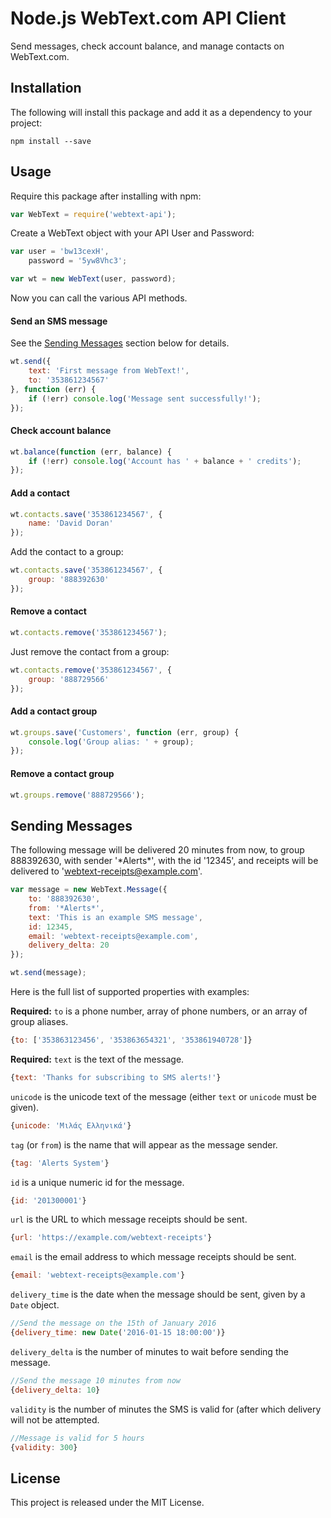 # Node.js WebText.com API Client

Send messages, check account balance, and manage contacts on WebText.com.

## Installation

The following will install this package and add it as a dependency to your project:

    npm install --save

## Usage

Require this package after installing with npm:

```javascript
var WebText = require('webtext-api');
```

Create a WebText object with your API User and Password:

```javascript
var user = 'bw13cexH',
    password = '5yw8Vhc3';

var wt = new WebText(user, password);
```

Now you can call the various API methods.

#### Send an SMS message

See the [Sending Messages](#sending-sms) section below for details.

```javascript
wt.send({
    text: 'First message from WebText!',
    to: '353861234567'
}, function (err) {
    if (!err) console.log('Message sent successfully!');
});
```

#### Check account balance

```javascript
wt.balance(function (err, balance) {
    if (!err) console.log('Account has ' + balance + ' credits');
});
```

#### Add a contact

```javascript
wt.contacts.save('353861234567', {
    name: 'David Doran'
});
```

Add the contact to a group:

```javascript
wt.contacts.save('353861234567', {
    group: '888392630'
});
```

#### Remove a contact

```javascript
wt.contacts.remove('353861234567');
```

Just remove the contact from a group:

```javascript
wt.contacts.remove('353861234567', {
    group: '888729566'
});
```

#### Add a contact group

```javascript
wt.groups.save('Customers', function (err, group) {
    console.log('Group alias: ' + group);
});
```

#### Remove a contact group

```javascript
wt.groups.remove('888729566');
```

## Sending Messages

The following message will be delivered 20 minutes from now, to group 888392630, with sender '\*Alerts\*', with the id '12345', and receipts will be delivered to 'webtext-receipts@example.com'.

```javascript
var message = new WebText.Message({
    to: '888392630',
    from: '*Alerts*',
    text: 'This is an example SMS message',
    id: 12345,
    email: 'webtext-receipts@example.com',
    delivery_delta: 20
});

wt.send(message);
```

Here is the full list of supported properties with examples:

**Required:** `to` is a phone number, array of phone numbers, or an array of group aliases.
```javascript
{to: ['353863123456', '353863654321', '353861940728']}
```

**Required:** `text` is the text of the message.
```javascript
{text: 'Thanks for subscribing to SMS alerts!'}
```

`unicode` is the unicode text of the message (either `text` or `unicode` must be given).
```javascript
{unicode: 'Μιλάς Ελληνικά'}
```

`tag` (or `from`) is the name that will appear as the message sender.
```javascript
{tag: 'Alerts System'}
```

`id` is a unique numeric id for the message.
```javascript
{id: '201300001'}
```

`url` is the URL to which message receipts should be sent.
```javascript
{url: 'https://example.com/webtext-receipts'}
```

`email` is the email address to which message receipts should be sent.
```javascript
{email: 'webtext-receipts@example.com'}
```

`delivery_time` is the date when the message should be sent, given by a `Date` object.
```javascript
//Send the message on the 15th of January 2016
{delivery_time: new Date('2016-01-15 18:00:00')}
```

`delivery_delta` is the number of minutes to wait before sending the message.
```javascript
//Send the message 10 minutes from now
{delivery_delta: 10}
```

`validity` is the number of minutes the SMS is valid for (after which delivery will not be attempted.
```javascript
//Message is valid for 5 hours
{validity: 300}
```

## License

This project is released under the MIT License.
